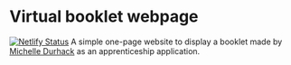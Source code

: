 # Virtual booklet webpage

[![Netlify Status](https://api.netlify.com/api/v1/badges/6424611e-3595-41a8-a277-01c63c8d8912/deploy-status)](https://app.netlify.com/sites/michelle-booklet/deploys)
A simple one-page website to display a booklet made by [Michelle Durhack](https://github.com/MichelleDurhack) as an apprenticeship application.
